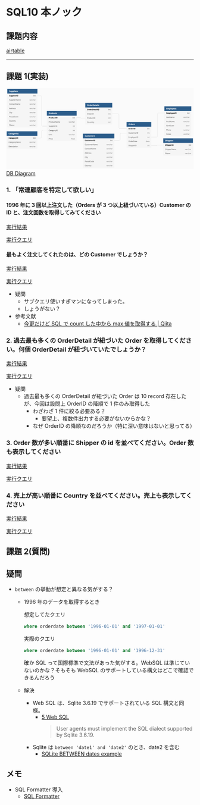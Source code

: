 # SQL10 本ノック

## 課題内容

[airtable](https://airtable.com/tblTnXBXFOYJ0J7lZ/viwyi8muFtWUlhNKG/recUtU0RUu8Daymau?blocks=hide)

---

## 課題 1(実装)

![DB Diagram](./DB_Diagram/DB_Diagram.png)
[DB Diagram](./DB_Diagram/DB_Diagram.md)

### 1. 「常連顧客を特定して欲しい」

#### 1996 年に 3 回以上注文した（Orders が 3 つ以上紐づいている）Customer の ID と、注文回数を取得してみてください

[実行結果](./output_images/order_count_3.png)

[実行クエリ](./src/order_count_3.sql)

#### 最もよく注文してくれたのは、どの Customer でしょうか？

[実行結果](./output_images/most_orders_customer_in_1996.png)

[実行クエリ](./src/most_orders_customer_in_1996.sql)

- 疑問
  - サブクエリ使いすぎマンになってしまった。
  - しょうがない？
- 参考文献
  - [今更だけど SQL で count した中から max 値を取得する | Qiita](https://qiita.com/Kuzira_Kuzira/items/3106748174ef7fb6d907)

### 2. 過去最も多くの OrderDetail が紐づいた Order を取得してください。何個 OrderDetail が紐づいていたでしょうか？

[実行結果](./output_images/most_orders.png)

[実行クエリ](./src/most_orders.sql)

- 疑問
  - 過去最も多くの OrderDetail が紐づいた Order は 10 record 存在したが、今回は設問上 OrderID の降順で 1 件のみ取得した
    - わざわざ 1 件に絞る必要ある？
      - 要望上、複数件出力する必要がないからかな？
    - なぜ OrderID の降順なのだろうか（特に深い意味はないと思ってる）

### 3. Order 数が多い順番に Shipper の id を並べてください。Order 数も表示してください

[実行結果](./output_images/most_orders_shipper.png)

[実行クエリ](./src/most_orders_shipper.sql)

### 4. 売上が高い順番に Country を並べてください。売上も表示してください

[実行結果](./output_images/sales_country.png)

[実行クエリ](./src/sales_country.sql)

## 課題 2(質問)

## 疑問

- `between` の挙動が想定と異なる気がする？

  - 1996 年のデータを取得するとき

    想定してたクエリ

    ```sql
    where orderdate between '1996-01-01' and '1997-01-01'
    ```

    実際のクエリ

    ```sql
    where orderdate between '1996-01-01' and '1996-12-31'
    ```

    確か SQL って国際標準で文法があった気がする。WebSQL は準じていないのかな？そもそも WebSQL のサポートしている構文はどこで確認できるんだろう

  - 解決
    - Web SQL は、Sqlite 3.6.19 でサポートされている SQL 構文と同様。
      - [5 Web SQL](https://www.w3.org/TR/2010/NOTE-webdatabase-20101118/#web-sql)
        > User agents must implement the SQL dialect supported by Sqlite 3.6.19.
    - Sqlite は `between 'date1' and 'date2'` のとき、date2 を含む
      - [SQLite BETWEEN dates example](https://www.sqlitetutorial.net/sqlite-between/)

## メモ

- SQL Formatter 導入
  - [SQL Formatter](https://marketplace.visualstudio.com/items?itemName=adpyke.vscode-sql-formatter)
